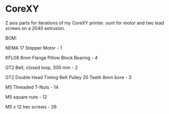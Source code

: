 # CoreXY
Z axis parts for iterations of my CoreXY printer. ount for motor and two lead screws on a 2040 extrusion.

<p>BOM:</p>
<p>NEMA 17 Stepper Motor - 1</p>
<p>KFL08 8mm Flange Pillow Block Bearing - 4</p>
<p>GT2 Belt, closed loop, 300 mm - 2</p>
<p>GT2 Double Head Timing Belt Pulley 20 Teeth 8mm bore - 3</p>
<p>M5 Threaded T-Nuts - 14</p>
<p>M5 square nuts - 12</p>
<p>M5 x 12 hex screws - 26</p>
